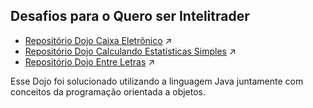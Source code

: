 ## Desafios para o Quero ser Intelitrader

- [Repositório Dojo Caixa Eletrônico](https://github.com/karolsansonove/quero-ser/tree/dojo-puzzles/dojopuzzles/caixa-eletronico) :arrow_upper_right:
- [Repositório Dojo Calculando Estatísticas Simples](https://github.com/karolsansonove/quero-ser/tree/dojo-puzzles/dojopuzzles/calculando-estatisticas-simples) :arrow_upper_right:
- [Repositório Dojo Entre Letras](https://github.com/karolsansonove/quero-ser/tree/dojo-puzzles/dojopuzzles/entre-letras) :arrow_upper_right:

Esse Dojo foi solucionado utilizando a linguagem Java juntamente com conceitos da programação orientada a objetos.